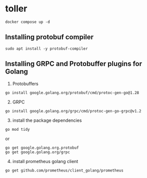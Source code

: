 # toller

```
docker compose up -d
```

## Installing protobuf compiler
```
sudo apt install -y protobuf-compiler
```

## Installing GRPC and Protobuffer plugins for Golang
1. Protobuffers
```
go install google.golang.org/protobuf/cmd/protoc-gen-go@1.28
```
2. GRPC
```
go install google.golang.org/grpc/cmd/protoc-gen-go-grpc@v1.2
```
3. install the package dependencies
```
go mod tidy
```
or
```
go get google.golang.org.protobuf
go get google.golang.org/grpc
```

4. install prometheus golang client
```
go get github.com/prometheus/client_golang/prometheus
```
